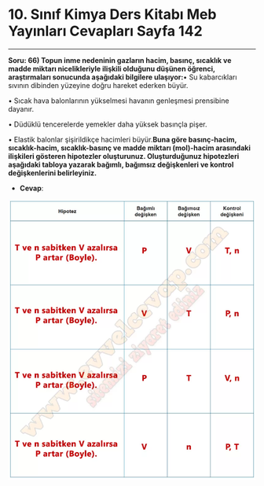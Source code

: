# 10. Sınıf Kimya Ders Kitabı Meb Yayınları Cevapları Sayfa 142

---

**Soru: 66) Topun inme nedeninin gazların hacim, basınç, sıcaklık ve madde miktarı nicelikleriyle ilişkili olduğunu düşünen öğrenci, araştırmaları sonucunda aşağıdaki bilgilere ulaşıyor:**• Su kabarcıkları sıvının dibinden yüzeyine doğru hareket ederken büyür.

 • Sıcak hava balonlarının yükselmesi havanın genleşmesi prensibine dayanır.

 • Düdüklü tencerelerde yemekler daha yüksek basınçla pişer.

 • Elastik balonlar şişirildikçe hacimleri büyür.**Buna göre basınç-hacim, sıcaklık-hacim, sıcaklık-basınç ve madde miktarı (mol)-hacim arasındaki ilişkileri gösteren hipotezler oluşturunuz. Oluşturduğunuz hipotezleri aşağıdaki tabloya yazarak bağımlı, bağımsız değişkenleri ve kontrol değişkenlerini belirleyiniz.**

-   **Cevap**:

![Image 1](./image_1.webp)
